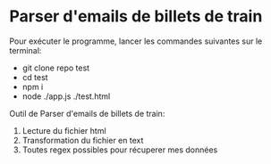 # Parser d'emails de billets de train

Pour exécuter le programme, lancer les commandes suivantes sur le terminal:
- git clone repo test
- cd test
- npm i
- node ./app.js ./test.html

Outil de Parser d'emails de billets de train:

1. Lecture du fichier html
2. Transformation du fichier en text
3. Toutes regex possibles pour récuperer mes données
